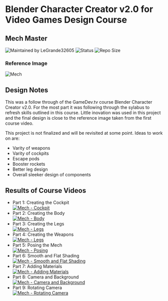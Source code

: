 # Blender Character Creator v2.0 for Video Games Design Course
## Mech Master

![Maintained by LeGrande32605](https://img.shields.io/static/v1?label=Maintained%20by&message=LeGrande32605&color=blue)
![Status](https://img.shields.io/static/v1?label=Status&message=On%20Hold&color=inactive)
![Repo Size](https://img.shields.io/github/repo-size/legrande32605/GameDev-Blender-Character-Creator-Mech-Masters)

### Reference Image
![Mech](./Images/Mech.PNG)

## Design Notes
This was a follow through of the GameDev.tv course Blender Character Creator v2.0.  For the most part it was following through the sylabus to refresh skills outlined in this course.  Little inovation was used in this project and the final design is close to the reference image taken from the first course video.

This project is not finalized and will be revisited at some point.  Ideas to work on are:
- Varity of weapons
- Varity of cockpits
- Escape pods
- Booster rockets
- Better leg design
- Overall sleeker design of components

## Results of Course Videos
- Part 1: Creating the Cockpit   
[![Mech - Cockpit](./Renders/Thumb%20-%20Creating%20the%20Cockpit.png)](./Renders/Creating%20the%20Cockpit.png)
- Part 2: Creating the Body   
[![Mech - Body](./Renders/Thumb%20-%20Creating%20the%20Body.png)](./Renders/Creating%20the%20Body.png)
- Part 3: Creating the Legs   
[![Mech - Legs](./Renders/Thumb%20-%20Creating%20the%20Legs.png)](./Renders/Creating%20the%20Legs.png)
- Part 4: Creating the Weapons   
[![Mech - Legs](./Renders/Thumb%20-%20Creating%20the%20Weapons.png)](./Renders/Creating%20the%20Weapons.png)
- Part 5: Posing the Mech   
[![Mech - Posing](./Renders/Thumb%20-%20Posing%20the%20Mech.png)](./Renders/Posing%20the%20Mech.png)
- Part 6: Smooth and Flat Shading   
[![Mech - Smooth and Flat Shading](./Renders/Thumb%20-%20Smooth%20and%20Flat%20Shading.png)](./Renders/Smooth%20and%20Flat%20Shading.png)
- Part 7: Adding Materials   
[![Mech - Adding Materials](./Renders/Thumb%20-%20Adding%20Materials.png)](./Renders/Adding%20Materials.png)
- Part 8: Camera and Background   
[![Mech - Camera and Background](./Renders/Thumb%20-%20Camera%20and%20Background.png)](./Renders/Camera%20and%20Background.png)
- Part 9: Rotating Camera   
[![Mech - Rotating Camera](./Renders/Thumb%20-%20Rotating%20Camera.gif)](./Renders/Rotating%20Camera.gif)
